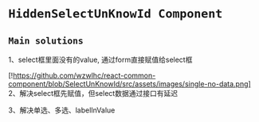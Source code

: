 # `HiddenSelectUnKnowId Component`

## `Main solutions`

1、select框里面没有的value, 通过form直接赋值给select框

[!https://github.com/wzwlhc/react-common-component/blob/SelectUnKnowId/src/assets/images/single-no-data.png]
2、解决select框先赋值，但select数据通过接口有延迟


3、解决单选、多选、labelInValue
